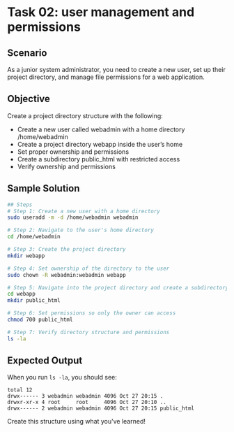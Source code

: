 # Task 02: user management and permissions 

## Scenario
As a junior system administrator, you need to create a new user, set up their project directory, and manage file permissions for a web application.

## Objective
Create a project directory structure with the following:
- Create a new user called webadmin with a home directory /home/webadmin
- Create a project directory webapp inside the user’s home
- Set proper ownership and permissions
- Create a subdirectory public_html with restricted access
- Verify ownership and permissions

## Sample Solution

```bash
## Steps
# Step 1: Create a new user with a home directory
sudo useradd -m -d /home/webadmin webadmin

# Step 2: Navigate to the user's home directory
cd /home/webadmin

# Step 3: Create the project directory
mkdir webapp

# Step 4: Set ownership of the directory to the user
sudo chown -R webadmin:webadmin webapp

# Step 5: Navigate into the project directory and create a subdirectory
cd webapp
mkdir public_html

# Step 6: Set permissions so only the owner can access
chmod 700 public_html

# Step 7: Verify directory structure and permissions
ls -la
```

## Expected Output

When you run `ls -la`, you should see:

```
total 12
drwx------ 3 webadmin webadmin 4096 Oct 27 20:15 .
drwxr-xr-x 4 root     root     4096 Oct 27 20:10 ..
drwx------ 2 webadmin webadmin 4096 Oct 27 20:15 public_html
```


Create this structure using what you've learned!
